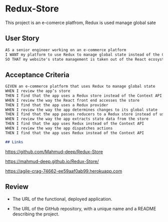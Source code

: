 # Redux-Store

This project is an e-comerce platfrom, Redux is used manage global sate
## User Story

```md
AS a senior engineer working on an e-commerce platform
I WANT my platform to use Redux to manage global state instead of the Context API
SO THAT my website's state management is taken out of the React ecosystem
```

## Acceptance Criteria

```md
GIVEN an e-commerce platform that uses Redux to manage global state
WHEN I review the app’s store
THEN I find that the app uses a Redux store instead of the Context API
WHEN I review the way the React front end accesses the store
THEN I find that the app uses a Redux provider
WHEN I review the way the app determines changes to its global state
THEN I find that the app passes reducers to a Redux store instead of using the Context API
WHEN I review the way the app extracts state data from the store
THEN I find that the app uses Redux instead of the Context API
WHEN I review the way the app dispatches actions
THEN I find that the app uses Redux instead of the Context API

## Links
```
https://github.com/Mahmud-deep/Redux-Store 

https://mahmud-deep.github.io/Redux-Store/

https://agile-crag-74662-ee59aaf0ab99.herokuapp.com 

## Review

* The URL of the functional, deployed application.

* The URL of the GitHub repository, with a unique name and a README describing the project.